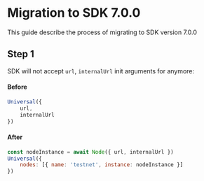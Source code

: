 # Migration to SDK 7.0.0
This guide describe the process of migrating to SDK version 7.0.0

## Step 1
SDK will not accept `url`, `internalUrl` init arguments for anymore:
#### Before
```js
Universal({
    url,
    internalUrl
})
```
#### After
```js
const nodeInstance = await Node({ url, internalUrl })
Universal({
    nodes: [{ name: 'testnet', instance: nodeInstance }]
})
```
